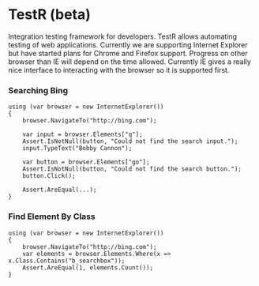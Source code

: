 TestR (beta)
=====

Integration testing framework for developers. TestR allows automating testing of web applications. Currently we are supporting Internet Explorer but have started plans for Chrome and Firefox support. Progress on other browser than IE will depend on the time allowed. Currently IE gives a really nice interface to interacting with the browser so it is supported first.

### Searching Bing

```
using (var browser = new InternetExplorer())
{
	browser.NavigateTo("http://bing.com");
	
	var input = browser.Elements["q"];
	Assert.IsNotNull(button, "Could not find the search input.");
	input.TypeText("Bobby Cannon");

	var button = browser.Elements["go"];
	Assert.IsNotNull(button, "Could not find the search button.");
	button.Click();

	Assert.AreEqual(...);
}
```

### Find Element By Class

```
using (var browser = new InternetExplorer())
{
	browser.NavigateTo("http://bing.com");
	var elements = browser.Elements.Where(x => x.Class.Contains("b_searchbox"));
	Assert.AreEqual(1, elements.Count());
}
```
